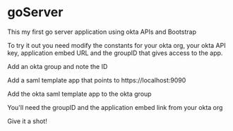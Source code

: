 # goServer
This my first go server application using okta APIs and Bootstrap

To try it out you need modify the constants for your okta org, your okta API key, application embed URL
and the groupID that gives access to the app.  

Add an okta group and note the ID

Add a saml template app that points to https://localhost:9090

Add the okta saml template app to the okta group

You'll need the groupID and the application embed link from your okta org

Give it a shot!
